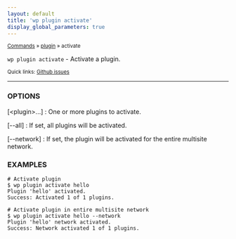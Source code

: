 ```yaml
---
layout: default
title: 'wp plugin activate'
display_global_parameters: true
---
```


<small>[Commands](/commands/) &raquo; [plugin](/commands/plugin/) &raquo; activate</small>

`wp plugin activate` - Activate a plugin.

<small>Quick links: <a href="https://github.com/wp-cli/wp-cli/issues?q=is%3Aopen+label%3Acommand%3Aplugin-activate+sort%3Aupdated-desc">Github issues</a></small>

<hr />

### OPTIONS

[&lt;plugin&gt;...]
: One or more plugins to activate.

[\--all]
: If set, all plugins will be activated.

[\--network]
: If set, the plugin will be activated for the entire multisite network.

### EXAMPLES

    # Activate plugin
    $ wp plugin activate hello
    Plugin 'hello' activated.
    Success: Activated 1 of 1 plugins.

    # Activate plugin in entire multisite network
    $ wp plugin activate hello --network
    Plugin 'hello' network activated.
    Success: Network activated 1 of 1 plugins.



